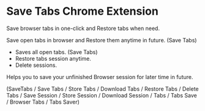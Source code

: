 # Save Tabs Chrome Extension


Save browser tabs in one-click and Restore tabs when need.

Save open tabs in browser and Restore them anytime in future.
(Save Tabs)

* Saves all open tabs. (Save Tabs)
* Restore tabs session anytime.
* Delete sessions.

Helps you to save your unfinished Browser session for later time in future.

(SaveTabs / Save Tabs / Store Tabs / Download Tabs /  Restore Tabs / Delete Tabs /  Save Session / Store Session /
Download Session /  Tabs / Tabs Save / Browser Tabs / Tabs Saver)
